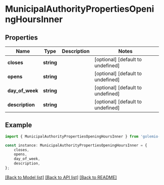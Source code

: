 # MunicipalAuthorityPropertiesOpeningHoursInner


## Properties

Name | Type | Description | Notes
------------ | ------------- | ------------- | -------------
**closes** | **string** |  | [optional] [default to undefined]
**opens** | **string** |  | [optional] [default to undefined]
**day_of_week** | **string** |  | [optional] [default to undefined]
**description** | **string** |  | [optional] [default to undefined]

## Example

```typescript
import { MunicipalAuthorityPropertiesOpeningHoursInner } from 'golemio-api';

const instance: MunicipalAuthorityPropertiesOpeningHoursInner = {
    closes,
    opens,
    day_of_week,
    description,
};
```

[[Back to Model list]](../README.md#documentation-for-models) [[Back to API list]](../README.md#documentation-for-api-endpoints) [[Back to README]](../README.md)
